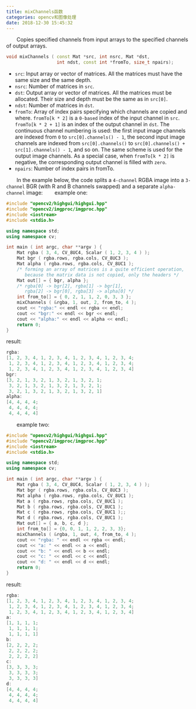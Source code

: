 ```yaml
---
title: mixChannels函数
categories: opencv和图像处理
date: 2018-12-30 15:45:32
---
```

&emsp;&emsp;Copies specified channels from input arrays to the specified channels of output arrays.<!--more-->

``` cpp
void mixChannels ( const Mat *src, int nsrc, Mat *dst,
                   int ndst, const int *fromTo, size_t npairs);
```

- `src`: Input array or vector of matrices. All the matrices must have the same size and the same depth.
- `nsrc`: Number of matrices in `src`.
- `dst`: Output array or vector of matrices. All the matrices must be allocated. Their size and depth must be the same as in `src[0]`.
- `ndst`: Number of matrices in `dst`.
- `fromTo`: Array of index pairs specifying which channels are copied and where. `fromTo[k * 2]` is a `0-based` index of the input channel in `src`. `fromTo[k * 2 + 1]` is an index of the output channel in `dst`. The continuous channel numbering is used: the first input image channels are indexed from `0` to `src[0].channels() - 1`, the second input image channels are indexed from `src[0].channels()` to `src[0].channels() + src[1].channels() - 1`, and so on. The same scheme is used for the output image channels. As a special case, when `fromTo[k * 2]` is negative, the corresponding output channel is filled with `zero`.
- `npairs`: Number of index pairs in fromTo.

&emsp;&emsp;In the example below, the code splits a `4-channel` RGBA image into a `3-channel` BGR (with R and B channels swapped) and a separate `alpha-channel` image:
&emsp;&emsp;example one:

``` cpp
#include "opencv2/highgui/highgui.hpp"
#include "opencv2/imgproc/imgproc.hpp"
#include <iostream>
#include <stdio.h>

using namespace std;
using namespace cv;

int main ( int argc, char **argv ) {
    Mat rgba ( 3, 4, CV_8UC4, Scalar ( 1, 2, 3, 4 ) );
    Mat bgr ( rgba.rows, rgba.cols, CV_8UC3 );
    Mat alpha ( rgba.rows, rgba.cols, CV_8UC1 );
    /* forming an array of matrices is a quite efficient operation,
       because the matrix data is not copied, only the headers */
    Mat out[] = { bgr, alpha };
    /* rgba[0] -> bgr[2], rgba[1] -> bgr[1],
       rgba[2] -> bgr[0], rgba[3] -> alpha[0] */
    int from_to[] = { 0, 2, 1, 1, 2, 0, 3, 3 };
    mixChannels ( &rgba, 1, out, 2, from_to, 4 );
    cout << "rgba:" << endl << rgba << endl;
    cout << "bgr:" << endl << bgr << endl;
    cout << "alpha:" << endl << alpha << endl;
    return 0;
}
```

result:

``` cpp
rgba:
[1, 2, 3, 4, 1, 2, 3, 4, 1, 2, 3, 4, 1, 2, 3, 4;
 1, 2, 3, 4, 1, 2, 3, 4, 1, 2, 3, 4, 1, 2, 3, 4;
 1, 2, 3, 4, 1, 2, 3, 4, 1, 2, 3, 4, 1, 2, 3, 4]
bgr:
[3, 2, 1, 3, 2, 1, 3, 2, 1, 3, 2, 1;
 3, 2, 1, 3, 2, 1, 3, 2, 1, 3, 2, 1;
 3, 2, 1, 3, 2, 1, 3, 2, 1, 3, 2, 1]
alpha:
[4, 4, 4, 4;
 4, 4, 4, 4;
 4, 4, 4, 4]
```

&emsp;&emsp;example two:

``` cpp
#include "opencv2/highgui/highgui.hpp"
#include "opencv2/imgproc/imgproc.hpp"
#include <iostream>
#include <stdio.h>

using namespace std;
using namespace cv;

int main ( int argc, char **argv ) {
    Mat rgba ( 3, 4, CV_8UC4, Scalar ( 1, 2, 3, 4 ) );
    Mat bgr ( rgba.rows, rgba.cols, CV_8UC3 );
    Mat alpha ( rgba.rows, rgba.cols, CV_8UC1 );
    Mat a ( rgba.rows, rgba.cols, CV_8UC1 );
    Mat b ( rgba.rows, rgba.cols, CV_8UC1 );
    Mat c ( rgba.rows, rgba.cols, CV_8UC1 );;
    Mat d ( rgba.rows, rgba.cols, CV_8UC1 );
    Mat out[] = { a, b, c, d };
    int from_to[] = {0, 0, 1, 1, 2, 2, 3, 3};
    mixChannels ( &rgba, 1, out, 4, from_to, 4 );
    cout << "rgba: " << endl << rgba << endl;
    cout << "a: " << endl << a << endl;
    cout << "b: " << endl << b << endl;
    cout << "c: " << endl << c << endl;
    cout << "d: " << endl << d << endl;
    return 0;
}
```

result:

``` cpp
rgba:
[1, 2, 3, 4, 1, 2, 3, 4, 1, 2, 3, 4, 1, 2, 3, 4;
 1, 2, 3, 4, 1, 2, 3, 4, 1, 2, 3, 4, 1, 2, 3, 4;
 1, 2, 3, 4, 1, 2, 3, 4, 1, 2, 3, 4, 1, 2, 3, 4]
a:
[1, 1, 1, 1;
 1, 1, 1, 1;
 1, 1, 1, 1]
b:
[2, 2, 2, 2;
 2, 2, 2, 2;
 2, 2, 2, 2]
c:
[3, 3, 3, 3;
 3, 3, 3, 3;
 3, 3, 3, 3]
d:
[4, 4, 4, 4;
 4, 4, 4, 4;
 4, 4, 4, 4]
```